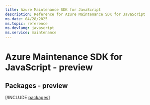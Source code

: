 ```yaml
---
title: Azure Maintenance SDK for JavaScript
description: Reference for Azure Maintenance SDK for JavaScript
ms.date: 04/28/2025
ms.topic: reference
ms.devlang: javascript
ms.service: maintenance
---
```

# Azure Maintenance SDK for JavaScript - preview
## Packages - preview
[!INCLUDE [packages](maintenance-index.md)]
